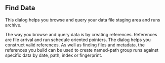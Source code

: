 ## Find Data

This dialog helps you browse and query your data file staging area and runs archive.

The way you browse and query data is by creating references. References are file arrival and run schedule oriented pointers. The dialog helps you construct valid references. As well as finding files and metadata, the references you build can be used to create named-path group runs against specific data by date, path, index or fingerprint.

